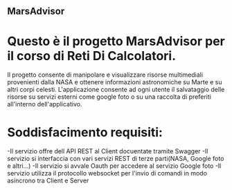 ## MarsAdvisor
# Questo è il progetto MarsAdvisor per il corso di Reti Di Calcolatori.
Il progetto consente di manipolare e visualizzare risorse multimediali provenienti dalla NASA e ottenere informazioni astronomiche su Marte e su altri corpi celesti.
L'applicazione consente ad ogni utente il salvataggio delle risorse su servizi esterni come google foto o su una raccolta di preferiti all'interno dell'applicativo.

# Soddisfacimento requisiti:
-Il servizio offre dell API REST al Client docuentate tramite Swagger
-Il servizio si interfaccia con vari servizi REST di terze parti(NASA, Google foto e altri...)
-Il servizio si avvale Oauth per accedere al servizio Google foto
-Il servizio utilizza il protocollo websocket per l'invio di comandi in modo asincrono tra Client e Server

